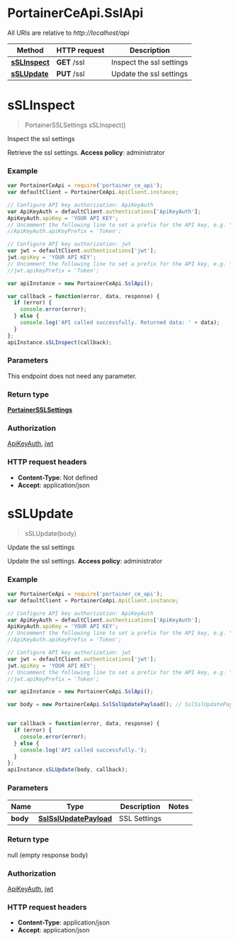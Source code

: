 # PortainerCeApi.SslApi

All URIs are relative to *http://localhost/api*

Method | HTTP request | Description
------------- | ------------- | -------------
[**sSLInspect**](SslApi.md#sSLInspect) | **GET** /ssl | Inspect the ssl settings
[**sSLUpdate**](SslApi.md#sSLUpdate) | **PUT** /ssl | Update the ssl settings


<a name="sSLInspect"></a>
# **sSLInspect**
> PortainerSSLSettings sSLInspect()

Inspect the ssl settings

Retrieve the ssl settings. **Access policy**: administrator

### Example
```javascript
var PortainerCeApi = require('portainer_ce_api');
var defaultClient = PortainerCeApi.ApiClient.instance;

// Configure API key authorization: ApiKeyAuth
var ApiKeyAuth = defaultClient.authentications['ApiKeyAuth'];
ApiKeyAuth.apiKey = 'YOUR API KEY';
// Uncomment the following line to set a prefix for the API key, e.g. "Token" (defaults to null)
//ApiKeyAuth.apiKeyPrefix = 'Token';

// Configure API key authorization: jwt
var jwt = defaultClient.authentications['jwt'];
jwt.apiKey = 'YOUR API KEY';
// Uncomment the following line to set a prefix for the API key, e.g. "Token" (defaults to null)
//jwt.apiKeyPrefix = 'Token';

var apiInstance = new PortainerCeApi.SslApi();

var callback = function(error, data, response) {
  if (error) {
    console.error(error);
  } else {
    console.log('API called successfully. Returned data: ' + data);
  }
};
apiInstance.sSLInspect(callback);
```

### Parameters
This endpoint does not need any parameter.

### Return type

[**PortainerSSLSettings**](PortainerSSLSettings.md)

### Authorization

[ApiKeyAuth](../README.md#ApiKeyAuth), [jwt](../README.md#jwt)

### HTTP request headers

 - **Content-Type**: Not defined
 - **Accept**: application/json

<a name="sSLUpdate"></a>
# **sSLUpdate**
> sSLUpdate(body)

Update the ssl settings

Update the ssl settings. **Access policy**: administrator

### Example
```javascript
var PortainerCeApi = require('portainer_ce_api');
var defaultClient = PortainerCeApi.ApiClient.instance;

// Configure API key authorization: ApiKeyAuth
var ApiKeyAuth = defaultClient.authentications['ApiKeyAuth'];
ApiKeyAuth.apiKey = 'YOUR API KEY';
// Uncomment the following line to set a prefix for the API key, e.g. "Token" (defaults to null)
//ApiKeyAuth.apiKeyPrefix = 'Token';

// Configure API key authorization: jwt
var jwt = defaultClient.authentications['jwt'];
jwt.apiKey = 'YOUR API KEY';
// Uncomment the following line to set a prefix for the API key, e.g. "Token" (defaults to null)
//jwt.apiKeyPrefix = 'Token';

var apiInstance = new PortainerCeApi.SslApi();

var body = new PortainerCeApi.SslSslUpdatePayload(); // SslSslUpdatePayload | SSL Settings


var callback = function(error, data, response) {
  if (error) {
    console.error(error);
  } else {
    console.log('API called successfully.');
  }
};
apiInstance.sSLUpdate(body, callback);
```

### Parameters

Name | Type | Description  | Notes
------------- | ------------- | ------------- | -------------
 **body** | [**SslSslUpdatePayload**](SslSslUpdatePayload.md)| SSL Settings | 

### Return type

null (empty response body)

### Authorization

[ApiKeyAuth](../README.md#ApiKeyAuth), [jwt](../README.md#jwt)

### HTTP request headers

 - **Content-Type**: application/json
 - **Accept**: application/json

